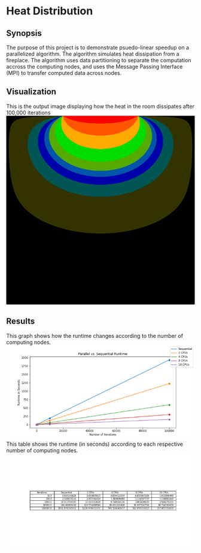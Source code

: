 
<h1>Heat Distribution</h1>

<h2>Synopsis</h2>
<p>
  The purpose of this project is to demonstrate psuedo-linear speedup on a parallelized algorithm. 
  The algorithm simulates heat dissipation from a fireplace. The algorithm uses data partitioning
  to separate the computation accross the computing nodes, and uses the Message Passing Interface 
  (MPI) to transfer computed data across nodes. 
</p>

<h2>Visualization</h2>
<body>
  This is the output image displaying how the heat in the room dissipates after 100,000 iterations
  <img src="Images/Parallel/as2_par_100000.png" alt="100k Image">
</body>

<h2>Results</h2>
<body>
  This graph shows how the runtime changes according to the number of computing nodes. 
  <img src="Runtime-Plot.png" alt="Runtime Plot">
</body>

<body>
  This table shows the runtime (in seconds) according to each respective number of computing nodes.
  <img src="Runtime-Table.png" alt="Runtime Table">
</body>
